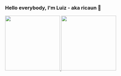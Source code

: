 ### Hello everybody, I'm Luiz - aka ricaun 👋

<div>
  <a href="https://github.com/ricaun">
  <img height="180em" src="https://github-readme-stats.vercel.app/api?username=ricaun&show_icons=true&theme=dark&include_all_commits=true&count_private=true"/>
  <img height="180em" src="https://github-readme-stats.vercel.app/api/top-langs/?username=ricaun&layout=compact&langs_count=8&theme=dark"/>
</div>

<!--
**ricaun/ricaun** is a ✨ _special_ ✨ repository because its `README.md` (this file) appears on your GitHub profile.

Here are some ideas to get you started:

- 🔭 I’m currently working on ...
- 🌱 I’m currently learning ...
- 👯 I’m looking to collaborate on ...
- 🤔 I’m looking for help with ...
- 💬 Ask me about ...
- 📫 How to reach me: ...
- 😄 Pronouns: ...
- ⚡ Fun fact: ...
-->
